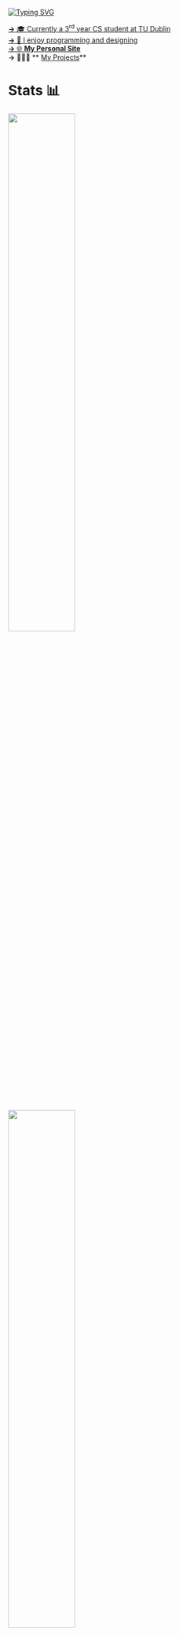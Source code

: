
<a href="https://git.io/typing-svg"><img src="https://readme-typing-svg.demolab.com?font=Fira+Code&weight=600&size=43&duration=3600&pause=1000&color=27E8A7&vCenter=true&width=720&height=51&lines=Helloooo+I'm+Ronan%F0%9F%91%8B;Studying+Computer+Science%F0%9F%93%9A;Dublin%F0%9F%93%8D" alt="Typing SVG" />

**->** 🎓 Currently a 3<sup>rd</sup> year CS student at TU Dublin<br>
**->** 🎨 I enjoy programming and designing<br>
**->** 🌐 **[My Personal Site](https://ronan-s1.github.io/)**<br>
**->** 👨🏽‍💻 ** [My Projects](https://github.com/ronan-s1/My-Projects)**<br>

# Stats 📊
<img src="https://github-readme-stats-2bax-ronan-s1.vercel.app/api?username=ronan-s1&layout=compact&show_icons=true&theme=blueberry" style="width: 52%;"/>
<img src="https://github-readme-streak-stats.herokuapp.com/?user=ronan-s1&theme=blueberry&layout=compact" style="width: 52%;"/>
<img src="https://github-readme-stats-2bax.vercel.app/api/top-langs/?username=ronan-s1&langs_count=8&layout=compact&theme=blueberry&show_icons=true" style="width: 52%;"/>

**Note:** Top languages is only a metric of the languages my public code consists of and doesn't reflect experience or skill level.

# Skills 🎯
![Python](https://img.shields.io/badge/Python-FFD43B?style=for-the-badge&logo=python&logoColor=blue)
![Pandas](https://img.shields.io/badge/Pandas-2C2D72?style=for-the-badge&logo=pandas&logoColor=white)
![SQL](https://img.shields.io/badge/PostgreSQL-316192?style=for-the-badge&logo=postgresql&logoColor=white)
![Android Studio](https://img.shields.io/badge/Android%20Studio-33a816.svg?style=for-the-badge&logo=android-studio&logoColor=white)
![Docker](https://img.shields.io/badge/docker-%230db7ed.svg?style=for-the-badge&logo=docker&logoColor=white)
<br>
![C](https://img.shields.io/badge/C-00599C?style=for-the-badge&logo=c&logoColor=white)
![typescript](https://img.shields.io/badge/TypeScript-007ACC?style=for-the-badge&logo=typescript&logoColor=white)
![NumPy](https://img.shields.io/badge/Numpy-777BB4?style=for-the-badge&logo=numpy&logoColor=white)
![WordPress](https://img.shields.io/badge/WordPress-%23117AC9.svg?style=for-the-badge&logo=WordPress&logoColor=white)
![Go](https://img.shields.io/badge/go-%2300ADD8.svg?style=for-the-badge&logo=go&logoColor=white)
![JAVA](https://img.shields.io/badge/Java-ED8B00?style=for-the-badge&logo=java&logoColor=white)
![php](https://img.shields.io/badge/PHP-777BB4?style=for-the-badge&logo=php&logoColor=white)

# Socials 📲
[<img src="https://img.shields.io/badge/linkedin-%230077B5.svg?style=for-the-badge&logo=linkedin&logoColor=white">](https://www.linkedin.com/in/ronan-singpurwala-b47ba2240/)
[<img src="https://img.shields.io/badge/Gmail-D14836?style=for-the-badge&logo=gmail&logoColor=white">](mailto:singpurwala13@gmail.com)

# Views 👀
<img src="https://komarev.com/ghpvc/?username=ronan-s1&style=for-the-badge&color=33518f" alt="Profile views"/>
